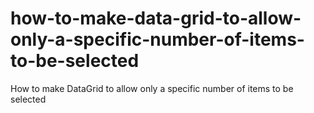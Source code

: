 # how-to-make-data-grid-to-allow-only-a-specific-number-of-items-to-be-selected
How to make DataGrid to allow only a specific number of items to be selected
